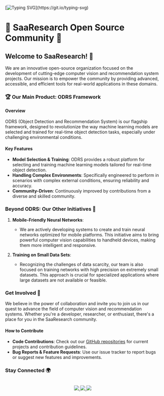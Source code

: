 [![Typing SVG](https://readme-typing-svg.herokuapp.com?font=Fira+Code&pause=1000&random=false&width=1000&height=100&lines=Hello%2C+we+are+a+team+of+developers+from+ITMO+University+and+not+only!)](https://git.io/typing-svg)
# 🌟 SaaResearch Open Source Community 🌟

## Welcome to SaaResearch! 🚀

We are an innovative open-source organization focused on the development of cutting-edge computer vision and recommendation system projects. Our mission is to empower the community by providing advanced, accessible, and efficient tools for real-world applications in these domains.

### 🏆 Our Main Product: ODRS Framework

#### Overview
ODRS (Object Detection and Recommendation System) is our flagship framework, designed to revolutionize the way machine learning models are selected and trained for real-time object detection tasks, especially under challenging environmental conditions. 

#### Key Features
- **Model Selection & Training**: ODRS provides a robust platform for selecting and training machine learning models tailored for real-time object detection.
- **Handling Complex Environments**: Specifically engineered to perform in scenarios with complex external conditions, ensuring reliability and accuracy.
- **Community-Driven**: Continuously improved by contributions from a diverse and skilled community.

### Beyond ODRS: Our Other Initiatives 🚀

1. **Mobile-Friendly Neural Networks**: 
   - We are actively developing systems to create and train neural networks optimized for mobile platforms. This initiative aims to bring powerful computer vision capabilities to handheld devices, making them more intelligent and responsive.

2. **Training on Small Data Sets**:
   - Recognizing the challenges of data scarcity, our team is also focused on training networks with high precision on extremely small datasets. This approach is crucial for specialized applications where large datasets are not available or feasible.

### Get Involved 🤝

We believe in the power of collaboration and invite you to join us in our quest to advance the field of computer vision and recommendation systems. Whether you're a developer, researcher, or enthusiast, there's a place for you in the SaaResearch community.

#### How to Contribute
- **Code Contributions**: Check out our [GitHub repositories](https://github.com/orgs/saaresearch/repositories) for current projects and contribution guidelines.
- **Bug Reports & Feature Requests**: Use our issue tracker to report bugs or suggest new features and improvements.

### Stay Connected 🌍
<br>

<div align="center">
    <a href="https://t.me/artemsmetanin">
        <img src="https://img.shields.io/badge/-telegram-2CA5E0?style=for-the-badge&logo=telegram&labelColor=white">
    </a>
    <a href="mailto:artem_smetanin@niuitmo.ru">
        <img src="https://img.shields.io/badge/-gmail-EA4335?style=for-the-badge&logo=gmail&labelColor=white">
    </a>
        <a href="https://www.researchgate.net/scientific-contributions/Artem-Smetanin-2185922456">
        <img src="https://img.shields.io/badge/ResearchGate-00CCBB?style=for-the-badge&logo=ResearchGate&logoColor=white">
    </a>
</div>
